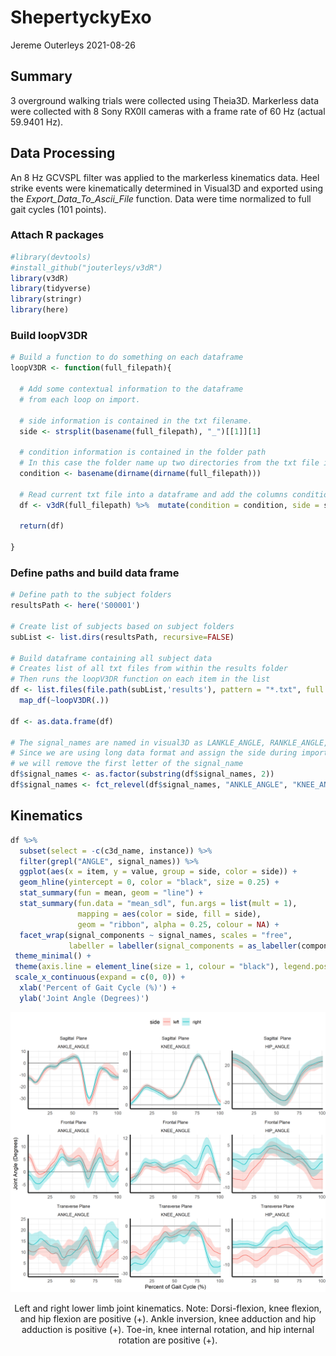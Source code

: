 ShepertyckyExo
================
Jereme Outerleys
2021-08-26

## Summary

3 overground walking trials were collected using Theia3D. Markerless
data were collected with 8 Sony RX0II cameras with a frame rate of 60 Hz
(actual 59.9401 Hz).

## Data Processing

An 8 Hz GCVSPL filter was applied to the markerless kinematics data.
Heel strike events were kinematically determined in Visual3D and
exported using the *Export\_Data\_To\_Ascii\_File* function. Data were
time normalized to full gait cycles (101 points).

### Attach R packages

``` r
#library(devtools)
#install_github("jouterleys/v3dR")
library(v3dR)
library(tidyverse)
library(stringr)
library(here)
```

### Build loopV3DR

``` r
# Build a function to do something on each dataframe
loopV3DR <- function(full_filepath){
  
  # Add some contextual information to the dataframe
  # from each loop on import.
  
  # side information is contained in the txt filename.
  side <- strsplit(basename(full_filepath), "_")[[1]][1]
  
  # condition information is contained in the folder path
  # In this case the folder name up two directories from the txt file is the subID
  condition <- basename(dirname(dirname(full_filepath)))
  
  # Read current txt file into a dataframe and add the columns condition and side.
  df <- v3dR(full_filepath) %>%  mutate(condition = condition, side = side)
  
  return(df)
  
}
```

### Define paths and build data frame

``` r
# Define path to the subject folders
resultsPath <- here('S00001')

# Create list of subjects based on subject folders
subList <- list.dirs(resultsPath, recursive=FALSE)

# Build dataframe containing all subject data
# Creates list of all txt files from within the results folder
# Then runs the loopV3DR function on each item in the list
df <- list.files(file.path(subList,'results'), pattern = "*.txt", full.names = TRUE) %>% 
  map_df(~loopV3DR(.)) 

df <- as.data.frame(df)

# The signal_names are named in visual3D as LANKLE_ANGLE, RANKLE_ANGLE, etc.
# Since we are using long data format and assign the side during import
# we will remove the first letter of the signal_name
df$signal_names <- as.factor(substring(df$signal_names, 2))
df$signal_names <- fct_relevel(df$signal_names, "ANKLE_ANGLE", "KNEE_ANGLE", "HIP_ANGLE")
```

## Kinematics

``` r
df %>%
  subset(select = -c(c3d_name, instance)) %>%
  filter(grepl("ANGLE", signal_names)) %>%
  ggplot(aes(x = item, y = value, group = side, color = side)) +
  geom_hline(yintercept = 0, color = "black", size = 0.25) +
  stat_summary(fun = mean, geom = "line") +
  stat_summary(fun.data = "mean_sdl", fun.args = list(mult = 1),
               mapping = aes(color = side, fill = side),
               geom = "ribbon", alpha = 0.25, colour = NA) +
  facet_wrap(signal_components ~ signal_names, scales = "free",
             labeller = labeller(signal_components = as_labeller(component_names))) +
 theme_minimal() +
 theme(axis.line = element_line(size = 1, colour = "black"), legend.position = "top") +
 scale_x_continuous(expand = c(0, 0)) +
  xlab('Percent of Gait Cycle (%)') +
  ylab('Joint Angle (Degrees)')
```

<div class="figure" style="text-align: center">

<img src="shepertyckyExo_files/figure-gfm/kinematics_right_fig-1.png" alt="Left and right lower limb joint kinematics. Note: Dorsi-flexion, knee flexion, and hip flexion are positive (+). Ankle inversion, knee adduction and hip adduction is positive (+). Toe-in, knee internal rotation, and hip internal rotation are positive (+)."  />
<p class="caption">
Left and right lower limb joint kinematics. Note: Dorsi-flexion, knee
flexion, and hip flexion are positive (+). Ankle inversion, knee
adduction and hip adduction is positive (+). Toe-in, knee internal
rotation, and hip internal rotation are positive (+).
</p>

</div>
